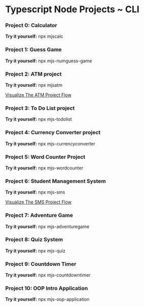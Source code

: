 # Typescript Node Projects ~ CLI 


<p> </p>
<h3>Project 0: Calculator</h3>
  <p>  <b>Try it yourself:</b> npx mjscalc </p>

<h3>Project 1: Guess Game</h3>
  <p>   <b>Try it yourself:</b> npx mjs-numguess-game </p>

<h3>Project 2: ATM project</h3>
  <p>  <b>Try it yourself:</b> npx mjsatm </p>
  <a href = "https://user-images.githubusercontent.com/28400845/211151380-d78749d3-b173-4490-8fd6-bbe7f45bab4a.png">  Visualize The ATM Project Flow </a>
  
<h3>Project 3: To Do List project</h3>
  <p>  <b>Try it yourself:</b> npx mjs-todolist </p>
  
  <h3>Project 4: Currency Converter project</h3>
  <p>  <b>Try it yourself:</b> npx mjs-currencyconverter </p>
  
<h3>Project 5: Word Counter Project</h3>
<p>  <b>Try it yourself:</b> npx  mjs-wordcounter </p>
  
<h3>Project 6: Student Management System</h3>
  <p>   <b>Try it yourself:</b> npx mjs-sms </p>
  <a href = "https://user-images.githubusercontent.com/28400845/211277612-a1a240b1-8c3d-4e82-a931-4f6f49d02cdd.png">Visualize The SMS Project Flow </a>
  
<h3>Project 7: Adventure Game</h3>
  <p>   <b>Try it yourself:</b> npx mjs-adventuregame </p>
  
<h3>Project 8: Quiz System</h3>
  <p>   <b>Try it yourself:</b> npx mjs-quiz </p>
  
<h3>Project 9: Countdown Timer</h3>
  <p>   <b>Try it yourself:</b> npx mjs-countdowntimer </p>

<h3>Project 10: OOP Intro Application</h3>
  <p>   <b>Try it yourself:</b> npx mjs-oop-application </p>
